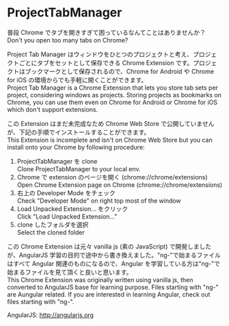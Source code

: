 ProjectTabManager
=================

普段 Chrome でタブを開きすぎて困っているなんてことはありませんか？  
Don't you open too many tabs on Chrome?

Project Tab Manager はウィンドウをひとつのプロジェクトと考え、プロジェクトごとにタブをセットとして保存できる Chrome Extension です。プロジェクトはブックマークとして保存されるので、Chrome for Android や Chrome for iOS の環境からでも手軽に開くことができます。  
Project Tab Manager is a Chrome Extension that lets you store tab sets per project, considering windows as projects. Storing projects as bookmarks on Chrome, you can use them even on Chrome for Android or Chrome for iOS which don't support extensions.

この Extension はまだ未完成なため Chrome Web Store で公開していませんが、下記の手順でインストールすることができます。  
This Extension is incomplete and isn't on Chrome Web Store but you can install onto your Chrome by following procedure:

1. ProjectTabManager を clone  
   Clone ProjectTabManager to your local env.
2. Chrome で extension のページを開く (chrome://chrome/extensions)  
   Open Chrome Extension page on Chrome (chrome://chrome/extensions)
3. 右上の Developer Mode をチェック  
   Check "Developer Mode" on right top most of the window
4. Load Unpacked Extension... をクリック  
   Click "Load Unpacked Extension..."
5. clone したフォルダを選択  
   Select the cloned folder



この Chrome Extension は元々 vanilla js (素の JavaScript) で開発しましたが、AngularJS 学習の目的で途中から書き換えました。"ng-"で始まるファイルはすべて Angular 関連のものになるので、Angular を学習している方は"ng-"で始まるファイルを見て頂くと良いと思います。  
This Chrome Extension was originally written using vanilla js, then converted to AngularJS base for learning purpose. Files starting with "ng-" are Aungular related. If you are interested in learning Angular, check out files starting with "ng-".

AngularJS: http://angularjs.org